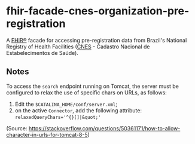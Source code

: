 # fhir-facade-cnes-organization-pre-registration
A [FHIR®](https://hl7.org/fhir/R4/index.html) facade for accessing pre-registration data from Brazil's National Registry of Health Facilities ([CNES](https://cnes.datasus.gov.br/) - Cadastro Nacional de Estabelecimentos de Saúde).

## Notes
To access the `search` endpoint running on Tomcat, the server must be configured to relax the use of specific chars on URLs, as follows:
1. Edit the `$CATALINA_HOME/conf/server.xml`;
2. on the active `Connector`, add the following attribute:  
`relaxedQueryChars='^{}[]|&quot;'`  

(Source: https://stackoverflow.com/questions/50361171/how-to-allow-character-in-urls-for-tomcat-8-5)